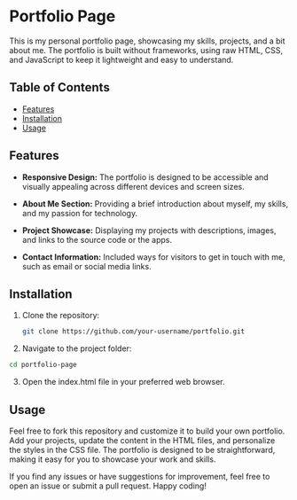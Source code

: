 # Portfolio Page

This is my personal portfolio page, showcasing my skills, projects, and a bit about me. The portfolio is built without frameworks, using raw HTML, CSS, and JavaScript to keep it lightweight and easy to understand.

## Table of Contents

- [Features](#features)
- [Installation](#installation)
- [Usage](#usage)

## Features

- **Responsive Design:** The portfolio is designed to be accessible and visually appealing across different devices and screen sizes.

- **About Me Section:** Providing a brief introduction about myself, my skills, and my passion for technology.

- **Project Showcase:** Displaying my projects with descriptions, images, and links to the source code or the apps.

- **Contact Information:** Included ways for visitors to get in touch with me, such as email or social media links.

## Installation

1. Clone the repository:

   ```bash
   git clone https://github.com/your-username/portfolio.git
   ```

2. Navigate to the project folder:

```bash
cd portfolio-page
```

3. Open the index.html file in your preferred web browser.

## Usage

Feel free to fork this repository and customize it to build your own portfolio. Add your projects, update the content in the HTML files, and personalize the styles in the CSS file. The portfolio is designed to be straightforward, making it easy for you to showcase your work and skills.

If you find any issues or have suggestions for improvement, feel free to open an issue or submit a pull request. Happy coding!
